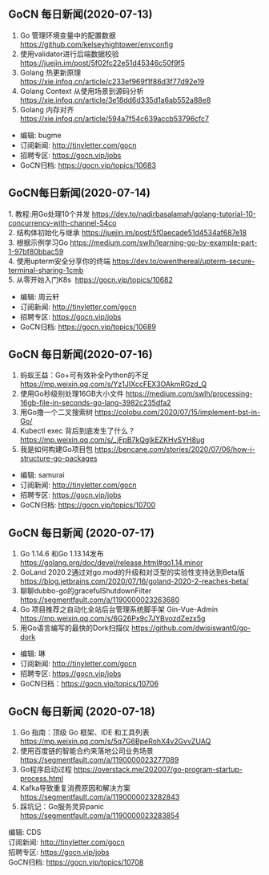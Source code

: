 ## GoCN 每日新闻(2020-07-13)

1. Go 管理环境变量中的配置数据 https://github.com/kelseyhightower/envconfig
2. 使用validator进行后端数据校验 https://juejin.im/post/5f02fc22e51d45346c50f9f5
3. Golang 热更新原理 https://xie.infoq.cn/article/c233ef969f1f86d3f77d92e19
4. Golang Context 从使用场景到源码分析 https://xie.infoq.cn/article/3e18dd6d335d1a6ab552a88e8
5. Golang 内存对齐 https://xie.infoq.cn/article/594a7f54c639accb53796cfc7

- 编辑: bugme
- 订阅新闻: http://tinyletter.com/gocn
- 招聘专区: https://gocn.vip/jobs
- GoCN归档: https://gocn.vip/topics/10683

## GoCN每日新闻(2020-07-14)

1. 教程:用Go处理10个并发 https://dev.to/nadirbasalamah/golang-tutorial-10-concurrency-with-channel-54co  
2. 结构体初始化与继承 https://juejin.im/post/5f0aecade51d4534af687e18  
3. 根据示例学习Go https://medium.com/swlh/learning-go-by-example-part-1-97bf80bbac59  
4. 使用upterm安全分享你的终端 https://dev.to/owenthereal/upterm-secure-terminal-sharing-1cmb  
5. 从零开始入门K8s  https://gocn.vip/topics/10682  

- 编辑: 周云轩   
- 订阅新闻: http://tinyletter.com/gocn   
- 招聘专区: https://gocn.vip/jobs   
- GoCN归档: https://gocn.vip/topics/10689   

## GoCN 每日新闻(2020-07-16)

1. 蚂蚁王益：Go+可有效补全Python的不足 https://mp.weixin.qq.com/s/Yz1JIXccFEX3OAkmRGzd_Q
2. 使用Go秒级别处理16GB大小文件 https://medium.com/swlh/processing-16gb-file-in-seconds-go-lang-3982c235dfa2
3. 用Go撸一个二叉搜索树 https://colobu.com/2020/07/15/implement-bst-in-Go/
4. Kubectl exec 背后到底发生了什么？ https://mp.weixin.qq.com/s/_jFpB7kQgIkEZKHvSYH8ug
5. 我是如何构建Go项目包 https://bencane.com/stories/2020/07/06/how-i-structure-go-packages

- 编辑: samurai
- 订阅新闻: http://tinyletter.com/gocn
- 招聘专区: https://gocn.vip/jobs
- GoCN归档: https://gocn.vip/topics/10700

## GoCN 每日新闻 (2020-07-17)

1. Go 1.14.6 和Go 1.13.14发布 https://golang.org/doc/devel/release.html#go1.14.minor
2. GoLand 2020.2通过对go.mod的升级和对泛型的实验性支持达到Beta版 https://blog.jetbrains.com/2020/07/16/goland-2020-2-reaches-beta/
3. 聊聊dubbo-go的gracefulShutdownFilter https://segmentfault.com/a/1190000023263680
4. Go 项目推荐之自动化全站后台管理系统脚手架 Gin-Vue-Admin https://mp.weixin.qq.com/s/6G26Px9c7JYBvozdZezx5g
5. 用Go语言编写的最快的Dork扫描仪 https://github.com/dwisiswant0/go-dork

- 编辑: 琳 
- 订阅新闻: http://tinyletter.com/gocn
- 招聘专区: https://gocn.vip/jobs
- GoCN归档：https://gocn.vip/topics/10706


## GoCN 每日新闻 (2020-07-18)

1. Go 指南：顶级 Go 框架、IDE 和工具列表 https://mp.weixin.qq.com/s/5q7G6BpeRohX4v2GvvZUAQ
2. 使用百度链的智能合约来落地公司业务场景 https://segmentfault.com/a/1190000023277089
3. Go程序启动过程 https://overstack.me/202007/go-program-startup-process.html
4. Kafka导致重复消费原因和解决方案 https://segmentfault.com/a/1190000023282843
5. 踩坑记：Go服务灵异panic https://segmentfault.com/a/1190000023283854

编辑: CDS  
订阅新闻: http://tinyletter.com/gocn  
招聘专区: https://gocn.vip/jobs  
GoCN归档: https://gocn.vip/topics/10708
